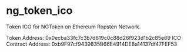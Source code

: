 # ng_token_ico
Token ICO for NGToken on Ethereum Ropsten Network.

Token Address: 0x0ecba33fc7c3b7d619c0c88d26f923d1b2c85e69
ICO Contract Address: 0xb9F97cf9439835B66E4914DE8a14137df47FEF53
